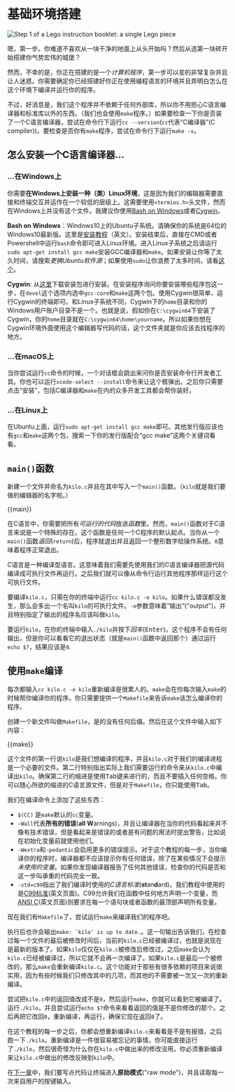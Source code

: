 # 基础环境搭建

![Step 1 of a Lego instruction booklet: a single Lego piece](i/lego-step-one.png)

嗯，第一步。你难道不喜欢从一块干净的地面上从头开始吗？然后从选第一块砖开始搭建你气势宏伟的城堡？

然而，不幸的是，你正在搭建的是一个*计算机程序*，第一步可以变的非常复杂并且让人迷惑。你需要确定你已经搭建好你正在使用编程语言的环境并且弄明白怎么在这个环境下编译并运行你的程序。

不过，好消息是，我们这个程序并不依赖于任何外部库，所以你不用担心C语言编译器和标准库以外的东西。（我们也会使用`make`程序。）如果要检查一下你是否装了一个C语言编译器，尝试在命令行下运行`cc --version`(`cc`代表“C编译器”(C compiler))。要检查是否你有`make`程序，尝试在命令行下运行`make -v`。

## 怎么安装一个C语言编译器...

### ...在Windows上

你需要**在Windows上安装一种（类）Linux环境**，这是因为我们的编辑器需要直接和终端交互并运作在一个较低的层级上。这需要使用`<termios.h>`头文件，然而在Windows上并没有这个文件。我建议你使用[Bash on Windows](https://msdn.microsoft.com/zh-cn/commandline/wsl/about)或者[Cygwin](https://www.cygwin.com/)。

**Bash on Windows**：Windows10上的Ubuntu子系统。请确保你的系统是64位的Windows10最新版。这里是[安装教程](https://msdn.microsoft.com/zh-cn/commandline/wsl/install_guide)（英文）。安装结束后，直接在CMD或者Powershell中运行`bash`命令即可进入Linux环境。进入Linux子系统之后请运行`sudo apt-get install gcc make`安装GCC编译器和`make`。如果安装让你等了太久时间，请搜索*更换Ubuntu软件源*；如果使用`sudo`让你浪费了太多时间，请看[这个](https://superuser.com/questions/1108197)。

**Cygwin**: 从[这里](https://cygwin.com/install.html)下载安装包进行安装。在安装程序询问你要安装哪些程序包这一步，在`devel`这个选项内选中`gcc-core`和`make`这两个包。使用Cygwin很简单，运行Cygwin的终端即可。和Linux子系统不同，Cygwin下的`home`目录和你的Windows用户账户目录不是一个。也就是说，假如你在`C:\cygwin64`下安装了Cygwin，你的`home`目录就在`C:\cygwin64\home\yourname`。所以如果你想在Cygwin环境外面使用这个编辑器写代码的话，这个文件夹就是你应该去找程序的地方。

### ...在macOS上

当你尝试运行`cc`命令的时候，一个对话框会跳出来问你是否安装命令行开发者工具。你也可以运行`xcode-select --install`命令来让这个框弹出。之后你只需要点击“安装”，包括C编译器和`make`在内的众多开发工具都会帮你装好。

### ...在Linux上

在Ubuntu上面，运行`sudo apt-get install gcc make`即可。其他发行版应该也有`gcc`和`make`这两个包，搜索一下你的发行版配合“gcc make”这两个关键词看看。

## `main()`函数

新建一个文件并命名为`kilo.c`并且在其中写入一个`main()`函数。（`kilo`就是我们要做的编辑器的名字啦。）

{{main}}

在C语言中，你需要把所有*可运行的代码*放进*函数*里。然而，`main()`函数对于C语言来说是一个特殊的存在。这个函数是任何一个C程序的默认起点。当你从一个`main()`函数*返回*(`return`)后，程序就退出并且返回一个整形数字给操作系统。`0`意味着程序正常退出。

C语言是一种编译型语言。这意味着我们需要先使用我们的C语言编译器把源代码编译成可执行文件再运行。之后我们就可以像从命令行运行其他程序那样运行这个可执行文件。

要编译`kilo.c`，只需在你的终端中运行`cc kilo.c -o kilo`。如果什么错误都没发生，那么会多出一个名叫`kilo`的可执行文件。`-o`参数意味着”输出“("output")，并且特别指定了输出的程序名应该叫做`kilo`。

要运行`kilo`，在你的终端中输入`./kilo`并按下*回车*(<kbd>Enter</kbd>)。这个程序不会有任何输出，但是你可以看看它的退出状态（就是`main()`函数中返回那个）通过运行`echo $?`，结果应该是`0`.

## 使用`make`编译

每次都输入`cc kilo.c -o kilo`重新编译是很累人的。`make`会在你每次输入`make`的时候帮你编译你的程序。你只需要提供一个`Makefile`来告诉`make`该怎么编译你的程序。

创建一个新文件叫做`Makefile`，是的没有任何后缀。然后在这个文件中输入如下内容：

{{make}}

这个文件的第一行说`kilo`是我们想编译的程序，并且`kilo.c`对于我们的编译进程是一个必要的文件。第二行特别指出实际上我们需要运行的命令来从`kilo.c`中编译出`kilo`。确保第二行的缩进是使用<kbd>Tab</kbd>键来进行的，而且不要插入任何空格。你可以随心所欲的缩进的C语言源文件，但是对于`Makefile`，你只能使用<kbd>Tab</kbd>。

我们在编译命令上添加了这些东西：
* `$(CC)` 是`make`默认的`cc`变量。
* `-Wall`代表**所有的错误**(**all** **W**arnings)，并且让编译器在当你的代码看起来并不像有技术错误，但是看起来是错误的或者是有问题的用法时提出警告，比如说在初始化变量前就使用他们。
* `-Wextra`和`-pedantic`会启用更多的错误提示。对于这个教程的每一步，当你编译你的程序时，编译器都不应该提示你有任何错误，除了在某些情况下会提示*未使用的变量*。如果你发现编译器报告了任何其他错误，检查你的代码是否和这一步叫承重的代码完全一致。
* `-std=c99`指出了我们编译时使用的*C语言标准*(**st**an**d**ard)。我们教程中使用的是[C99标准](https://en.wikipedia.org/wiki/C99)(英文页面)。C99允许我们在函数中任何地方声明一个变量，而[ANSI C](https://en.wikipedia.org/wiki/ANSI_C)(英文页面)则要求在每一个语句块或者函数的最顶部声明所有变量。

现在我们有`Makefile`了，尝试运行`make`来编译我们的程序吧。

执行后也许会输出``make: `kilo' is up to date.``。这一句输出告诉我们，在检查过每一个文件的最后被修改时间后，当前的`kilo.c`已经被编译过，也就是说现在是最新的版本了。如果`kilo`仅仅在`kilo.c`被修改后修改过，之后`make`会认为`kilo.c`已经被编译过，所以它就不会再一次编译了。如果`kilo.c`是最后一个被修改的，那么`make`会重新编译`kilo.c`。这个功能对于那些有很多依赖的项目来说很实用，因为有些时候我们只修改其中的几项，而其他的不需要被一次又一次的重新编译。

尝试把`kilo.c`中的返回值改成不是`0`，然后运行`make`，你就可以看到它被编译了。运行`./kilo`，并且尝试运行`echo $?`命令来看看返回的值是不是你修改的那个。之后再把它改回`0`，重新编译，再运行，确保它现在返回`0`了。

在这个教程的每一步之后，你都会想重新编译`kilo.c`来看看是不是有报错，之后跑一下`./kilo`。重新编译是一件很容易被忘记的事情，你可能直接运行了`./kilo`，然后很奇怪为什么你在`kilo.c`中做出来的修改没用。你必须重新编译来让`kilo.c`中做出的修改反映到`kilo`中。

在[下一章](02.enteringRawMode.html)中，我们要写点代码让终端进入**原始模式**("raw mode")，并且读取每一次来自用户的按键输入。